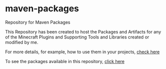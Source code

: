 # maven-packages
Repository for Maven Packages

This Repository has been created to host the Packages and Artifacts for any of the Minecraft Plugins and Supporting Tools and Libraries
created or modified by me.

For more details, for example, how to use them in your projects, [check here](https://github.com/frost-byte/maven-packages/wiki/Using-the-Packages)

To see the packages available in this repository, [click here](https://github.com/frost-byte/maven-packages/packages/)
